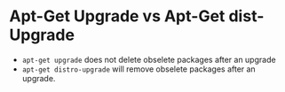 # Apt-Get Upgrade vs Apt-Get dist-Upgrade
* ```apt-get upgrade``` does not delete obselete packages after an upgrade
* ```apt-get distro-upgrade``` will remove obselete packages after an upgrade.

